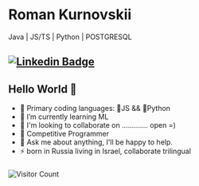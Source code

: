 
<!--
**romankurnovskii/romankurnovskii** is a ✨ _special_ ✨ repository because its `README.md` (this file) appears on your GitHub profile.

Here are some ideas to get you started:

- 🔭 I’m currently working on ...
- 🌱 I’m currently learning ML
- 👯 I’m looking to collaborate on ...
- 🤔 I’m looking for help with ...
- 💬 Ask me about ...
- 📫 How to reach me: ...
- 😄 Pronouns: ...
- ⚡ Fun fact: ...
-->

# Roman Kurnovskii
Java | JS/TS | Python | POSTGRESQL

[![Linkedin Badge](https://img.shields.io/badge/-LinkedIn-blue?style=flat-square&logo=Linkedin&logoColor=white&link=https://www.linkedin.com/in/roman-kurnovskii/)](https://www.linkedin.com/in/roman-kurnovskii/) 
---

## Hello World 🙏

- 🔭 Primary coding languages: 🔼JS && 🔽Python
- 🌱 I’m currently learning ML
- 👯 I'm looking to collaborate on ............. open =)
- 🤔 Competitive Programmer
- 💬 Ask me about anything, I'll be happy to help.
- ⚡ born in Russia living in Israel, collaborate trilingual


###
 ![Visitor Count](https://profile-counter.glitch.me/{romankurnovskii}/count.svg)
